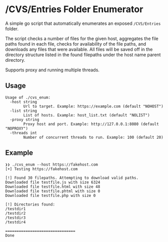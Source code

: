# /CVS/Entries Folder Enumerator

A simple go script that automatically enumerates an exposed `/CVS/Entries` folder.

The script checks a number of files for the given host, aggregates the file paths found in each file, checks for availability of the file paths, and downloads any files that were available. All files will be saved off in the directory structure listed in the found filepaths under the host name parent directory.

Supports proxy and running multiple threads.

## Usage

```
Usage of ./cvs_enum:
  -host string
    	Url to target. Example: https://example.com (default "NOHOST")
  -list string
    	List of hosts. Example: host_list.txt (default "NOLIST")
  -proxy string
    	Proxy host and port. Example: http://127.0.0.1:8080 (default "NOPROXY")
  -threads int
    	Number of concurrent threads to run. Example: 100 (default 20)
```

## Example

```
❯❯ ./cvs_enum --host https://fakehost.com
[+] Testing https://fakehost.com

[!] Found 30 filepaths. Attempting to download valid paths.
Downloaded file testfile.js with size 6324
Downloaded file testfile.html with size 48
Downloaded file testfile.phtml with size 0
Downloaded file testfile.php with size 0

[!] Directories found:
/testdir1
/testdir2
/testdir3
/testdir4

===============================
Done
```
